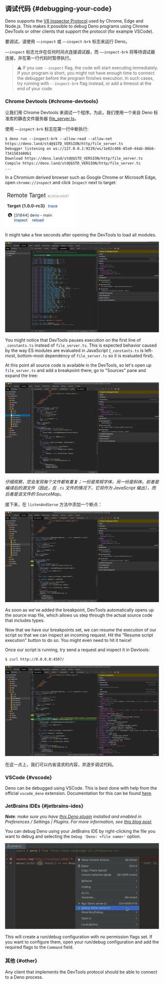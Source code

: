 ## 调试代码 {#debugging-your-code}

Deno supports the [V8 Inspector Protocol](https://v8.dev/docs/inspector) used by Chrome, Edge and Node.js. This makes it
possible to debug Deno programs using Chrome DevTools or other clients that support the protocol (for example VSCode).

要调试，请使用 `——inspect` 或 `——inspect-brk` 标志来运行 Deno。

`——inspect` 标志允许在任何时间点连接调试器，而 `——inspect-brk` 将等待调试器连接，并在第一行代码时暂停执行。

> ⚠️ If you use `--inspect` flag, the code will start executing immediately. If your program is short, you might not
> have enough time to connect the debugger before the program finishes execution. In such cases, try running with
> `--inspect-brk` flag instead, or add a timeout at the end of your code.

### Chrome Devtools {#chrome-devtools}

让我们用 Chrome Devtools 来调试一个程序。为此，我们使用一个来自 Deno 标准库的静态文件服务器
[file_server.ts](https://deno.land/std@$STD_VERSION/http/file_server.ts)。

使用 `——inspect-brk` 标志在第一行中断执行:

```shell
$ deno run --inspect-brk --allow-read --allow-net https://deno.land/std@$STD_VERSION/http/file_server.ts
Debugger listening on ws://127.0.0.1:9229/ws/1e82c406-85a9-44ab-86b6-7341583480b1
Download https://deno.land/std@$STD_VERSION/http/file_server.ts
Compile https://deno.land/std@$STD_VERSION/http/file_server.ts
...
```

In a Chromium derived browser such as Google Chrome or Microsoft Edge, open `chrome://inspect` and click `Inspect` next
to target:

![chrome://inspect](../images/debugger1.jpg)

It might take a few seconds after opening the DevTools to load all modules.

![DevTools opened](../images/debugger2.jpg)

You might notice that DevTools pauses execution on the first line of `_constants.ts` instead of `file_server.ts`. This
is expected behavior caused by the way ES modules are evaluated in JavaScript (`_constants.ts` is left-most, bottom-most
dependency of `file_server.ts` so it is evaluated first).

At this point all source code is available in the DevTools, so let's open up `file_server.ts` and add a breakpoint
there; go to "Sources" pane and expand the tree:

![Open file_server.ts](../images/debugger3.jpg)

_仔细观察，您会发现每个文件都有重复；一份是常规字体，另一份是斜体。前者是编译后的源文件（因此，在 `.ts` 文件的情况下，它将作为 JavaScript 输出），而后者是该文件的 SourceMap。_

接下来，在 `listenAndServe` 方法中添加一个断点：

![Break in file_server.ts](../images/debugger4.jpg)

As soon as we've added the breakpoint, DevTools automatically opens up the source map file, which allows us step through
the actual source code that includes types.

Now that we have our breakpoints set, we can resume the execution of our script so that we can inspect an incoming
request. Hit the "Resume script execution" button to do so. You might even need to hit it twice!

Once our script is running, try send a request and inspect it in Devtools:

```
$ curl http://0.0.0.0:4507/
```

![Break in request handling](../images/debugger5.jpg)

在这一点上，我们可以内省请求的内容，并逐步调试代码。

### VSCode {#vscode}

Deno can be debugged using VSCode. This is best done with help from the official `vscode_deno` extension. Documentation
for this can be found [here](../vscode_deno#using-the-debugger).

### JetBrains IDEs {#jetbrains-ides}

_**Note**: make sure you have [this Deno plugin](https://plugins.jetbrains.com/plugin/14382-deno) installed and enabled
in Preferences / Settings | Plugins. For more information, see
[this blog post](https://blog.jetbrains.com/webstorm/2020/06/deno-support-in-jetbrains-ides/)._

You can debug Deno using your JetBrains IDE by right-clicking the file you want to debug and selecting the
`Debug 'Deno: <file name>'` option.

![Debug file](../images/jb-ide-debug.png)

This will create a run/debug configuration with no permission flags set. If you want to configure them, open your
run/debug configuration and add the required flags to the `Command` field.

### 其他 {#other}

Any client that implements the DevTools protocol should be able to connect to a Deno process.
